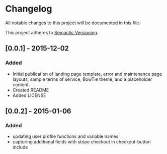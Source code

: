 # Changelog

All notable changes to this project will be documented in this file.

This project adheres to [Semantic Versioning](http://semver.org/).

## [0.0.1] - 2015-12-02
### Added
- Initial publication of landing page template, error and maintenance page layouts, sample terms of service, BowTie theme, and a placeholder content.
- Created README
- Added LICENSE

## [0.0.2] - 2015-01-06
### Added
- updating user profile functions and variable names
- capturing additional fields with stripe checkout in checkout-button include
